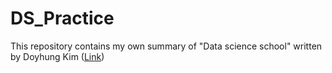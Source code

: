 # DS_Practice
This repository contains my own summary of "Data science school" written by Doyhung Kim ([Link](https://github.com/datascienceschool/math))